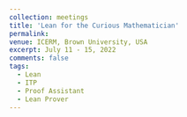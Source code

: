```yaml
---
collection: meetings
title: 'Lean for the Curious Mathematician'
permalink: 
venue: ICERM, Brown University, USA 
excerpt: July 11 - 15, 2022 
comments: false
tags:
  - Lean
  - ITP 
  - Proof Assistant
  - Lean Prover
---
```



